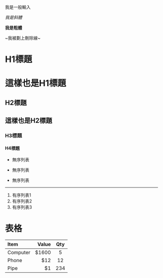我是一般輸入

*我是斜體*

**我是粗體**

~我被劃上刪除線~

# H1標題

這樣也是H1標題
===

## H2標題

這樣也是H2標題
---

### H3標題
#### H4標題


* 無序列表
+ 無序列表
- 無序列表

***

1. 有序列表1
2. 有序列表2
3. 有序列表3


# 表格
| Item     | Value | Qty   |
| :------- | ----: | :---: |
| Computer | $1600 |  5    |
| Phone    | $12   |  12   |
| Pipe     | $1    |  234  |
